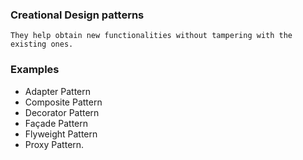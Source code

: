 ### Creational Design patterns
```
They help obtain new functionalities without tampering with the existing ones.
```
### Examples 
 - Adapter Pattern
 - Composite Pattern
 - Decorator Pattern
 - Façade Pattern
 - Flyweight Pattern
 - Proxy Pattern.

